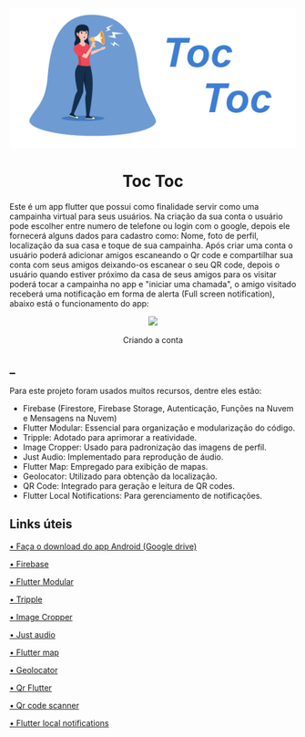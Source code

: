 <p align="center">
  <img width="600" src="Media Git/capa.jpg">
</p>
<h1 align="center">Toc Toc</h1>

Este é um app flutter que possui como finalidade servir como uma campainha virtual para seus usuários. Na criação da sua conta o usuário pode escolher entre numero de telefone ou login com o google, depois ele fornecerá alguns dados para cadastro como: Nome, foto de perfil, localização da sua casa e toque de sua campainha. Após criar uma conta o usuário poderá adicionar amigos escaneando o Qr code e compartilhar sua conta com seus amigos deixando-os escanear o seu QR code, depois o usuário quando estiver próximo da casa de seus amigos para os visitar poderá tocar a campainha no app e "iniciar uma chamada", o amigo visitado receberá uma notificação em forma de alerta (Full screen notification), abaixo está o funcionamento do app:

<p align="center">
  <img width="450" src="Media Git/criando_conta.gif">
</p>
<p align="center">Criando a conta</p>
<h2>_</h2>

Para este projeto foram usados muitos recursos, dentre eles estão: 
<ul>
    <li>Firebase (Firestore, Firebase Storage, Autenticação, Funções na Nuvem e Mensagens na Nuvem)</li>
    <li>Flutter Modular: Essencial para organização e modularização do código.</li>
    <li>Tripple: Adotado para aprimorar a reatividade.</li>
    <li>Image Cropper: Usado para padronização das imagens de perfil.</li>
    <li>Just Audio: Implementado para reprodução de áudio.</li>
    <li>Flutter Map: Empregado para exibição de mapas.</li>
    <li>Geolocator: Utilizado para obtenção da localização.</li>
    <li>QR Code: Integrado para geração e leitura de QR codes.</li>
    <li>Flutter Local Notifications: Para gerenciamento de notificações.</li>
</ul>

<h2>Links úteis</h2>
<p><a href="">• Faça o download do app Android (Google drive)</a></p>
<p><a href="https://firebase.google.com/?hl=pt-br">• Firebase </a></p>
<p><a href="https://modular.flutterando.com.br/docs/intro/">• Flutter Modular</a></p>
<p><a href="https://triple.flutterando.com.br">• Tripple</a></p>
<p><a href="https://pub.dev/packages/image_cropper">• Image Cropper</a></p>
<p><a href="https://pub.dev/packages/just_audio">• Just audio</a></p>
<p><a href="https://pub.dev/packages/flutter_map">• Flutter map</a></p>
<p><a href="https://pub.dev/packages/geolocator">• Geolocator</a></p>
<p><a href="https://pub.dev/packages/qr_flutter">• Qr Flutter</a></p>
<p><a href="https://pub.dev/packages/qr_code_scanner">• Qr code scanner</a></p>
<p><a href="https://pub.dev/packages/flutter_local_notifications">• Flutter local notifications</a></p>




